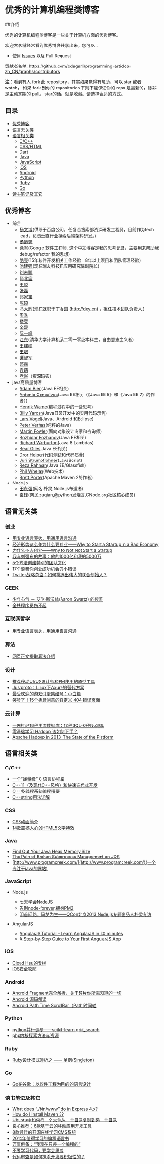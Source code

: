 优秀的计算机编程类博客
============================

##介绍

优秀的计算机编程类博客是一些关于计算机方面的优秀博客。




欢迎大家将经常看的优秀博客共享出来，您可以：

* 使用 [Issues](https://github.com/edagarli/programming-articles-zh_CN/issues) 以及 Pull Request 

贡献者名单: https://github.com/edagarli/programming-articles-zh_CN/graphs/contributors

**注**：看到有人 fork 此 repository，其实如果觉得有帮助，可以 star 或者 watch，
  如果 fork 到你的 repositories 下则不能保证你的 repo 是最新的，除非是主动定期的 pull。
  star的话，就是收藏。请选择合适的方式。
 
## 目录

* [优秀博客](#优秀博客)
* [语言无关类](#语言无关类)
* [语言相关类](#语言相关类)
  * [C/C++](#cc)
  * [CSS/HTML](#css)
  * [Dart](#dart)
  * [Java](#java)
  * [JavaScript](#javascript)
  * [iOS](#ios)
  * [Android](#android)
  * [Python](#python)
  * [Ruby](#ruby)
  * [Go](#go)
* [读书笔记及其它](#读书笔记及其它)

## 优秀博客 

  * 综合
    * [杨文博](http://blog.solrex.org/)(供职于百度公司，任复合搜索部资深研发工程师，目前作为tech lead，负责垂直行业搜索后端架构研发。)
    * [杨远骋](http://blog.yangyc.com/)
    * [徐宥](http://blog.youxu.info/)(Google 软件工程师. 这个中文博客是我的思考记录，主要用来帮助我 debug/refactor 我的思想)
    * [酷壳](http://coolshell.cn/)(15年软件开发相关工作经验，8年以上项目和团队管理经验)
    * [池建强](http://macshuo.com/)(现任瑞友科技IT应用研究院副院长)
    * [刘未鹏](http://mindhacks.cn)
    * [师北宸](http://shibeichen.com/)
    * [王聪](http://wangcong.org/blog/)
    * [张磊](http://www.blogkid.net)
    * [郭家宝](http://www.byvoid.com/zhs/blog)
    * [陈硕](http://www.chenshuo.com/)
    * [冯大辉](http://www.dbanotes.net/)(现在就职于丁香园 (http://dxy.cn) ，担任技术团队负责人.)
    * [周季](http://www.gocalf.com/blog)
    * [楼竞](http://www.loujing.com/blog/)
    * [余晟](http://www.luanxiang.org/blog/)
    * [阮一峰](http://www.ruanyifeng.com/blog/)
    * [江东](http://www.storyday.com/)(清华大学计算机系二零一零级本科生，自由意志主义者)
    * [王建硕](http://www.wangjianshuo.com/)
    * [王垠](http://www.yinwang.org/)
    * [谭智军](https://tumutanzi.com/)
    * [郭霖](http://blog.csdn.net/guolin_blog)
    * [袁萌](http://blog.csdn.net/yuanmeng001)
    * [老赵](http://blog.zhaojie.me/)（资深码农）
  * java高质量博客
     * [Adam Bien](http://www.adam-bien.com/roller/abien/)(Java EE相关)
     * [Antonio Goncalves](http://antoniogoncalves.org/)(Java EE相关（《Java EE 5》和《Java EE 7》的作者）)
     * [Henrik Warne](http://henrikwarne.com/)(编程过程中的一些思考)
     * [Billy Yarosh](http://keaplogik.blogspot.com/)(Java日常开发中的实用代码示例)
     * [Lars Vogel](http://www.vogella.com/)(Java、Android 和Eclipse)
     * [Peter Verhas](http://javax0.wordpress.com/)(纯粹的Java)
     * [Martin Fowler](http://martinfowler.com/)(面向对象设计专家和咨询师)
     * [Bozhidar Bozhanov](http://techblog.bozho.net/)(Java EE相关)
     * [Richard Warburton](http://insightfullogic.com/blog/)(Java 8 Lambdas)
     * [Bear Giles](http://invariantproperties.com/)(Java EE相关)
     * [Dror Helper](http://blog.mikiobraun.de/)(代码测试和代码质量)
     * [Juri Strumpflohner](http://juristr.com/)(JavaScript)
     * [Reza Rahman](https://blogs.oracle.com/reza/)(Java EE/Glassfish)
     * [Phil Whelan](http://www.bigfastblog.com/)(Web技术)
     * [Brett Porter](http://brettporter.wordpress.com/)(Apache Maven 2的作者)
  * Node.js
     * [田永强](http://diveintonode.org/)(网名:朴灵,Node.js布道者)
     * [袁锋](http://fengmk2.cnpmjs.org/)(网民:suqian,@python发烧友,CNode.org社区核心成员)

## 语言无关类
### 创业

* [用专业语言表达，用通用语言沟通](http://home.wangjianshuo.com/cn/20100524_aeeeie_caee.htm)
* [经济形势这么差为什么要创业——Why to Start a Startup in a Bad Economy](http://blog.csdn.net/edagarli/article/details/22201585)
* [为什么不去创业——Why to Not Not Start a Startup](http://blog.csdn.net/edagarli/article/details/22005785)
* [我与刘强东的故事：他的1000亿和我的5000万](http://blog.csdn.net/domypp/article/details/24144501)
* [5个方法创建特别的团队文化](http://www.cyzone.cn/a/20131103/246701.html)
* [17个浪费你创业成功机会的小错误](http://www.cyzone.cn/a/20140518/257840.html)
* [Twitter战略总监：如何挑选出伟大的联合创始人？](http://www.csdn.net/article/2014-05-16/2819798-Co-founder)

### GEEK

* [少年心气 － 艾伦·斯沃兹(Aaron Swartz) 的传奇](http://dbanotes.net/geek/aaron-swartz_smells-like-teen-spirit.html)
* [全栈程序员伤不起](http://www.itjhwd.com/fsd-cxy/)

### 互联网哲学

* [用专业语言表达，用通用语言沟通](http://home.wangjianshuo.com/cn/category/aeec)

### 算法

* [网页正文提取算法介绍](http://www.cnblogs.com/phoenixnudt/articles/2382140.html)

### 设计

* [推荐移动UI/UX设计师和PM使用的原型工具](http://blog.jobbole.com/63163/)
* [Justproto：Linux下Axure的替代方案](http://dmyz.org/archives/316)
* [最受欢迎的游戏引擎集结号：小白篇](http://www.csdn.net/article/2014-05-19/2819828-Simple-and-easy-game-engines)
* [笑喷了！15个极具创意的自定义 404 错误页面](http://www.cnblogs.com/lhb25/p/404-error-page-design-examples.html)

### 云计算

* [一网打尽18种主流数据库：12种SQL+6种NoSQL](http://www.csdn.net/article/2012-07-26/2807745)
* [零基础学习 Hadoop 该如何下手？](http://www.zhihu.com/question/19795366)
* [Apache Hadoop in 2013: The State of the Platform](http://blog.cloudera.com/blog/2013/01/apache-hadoop-in-2013-the-state-of-the-platform/)

## 语言相关类
### C/C++

  * [一个“蝇量级” C 语言协程库](http://coolshell.cn/articles/10975.html)
  * [C++11（及现代C++风格）和快速迭代式开发](http://mindhacks.cn/2012/08/27/modern-cpp-practices/)
  * [C++多线程系统编程精要](http://blog.csdn.net/solstice/article/details/6181488)
  * [C++string用法详解](https://www.byvoid.com/zhs/blog/cpp-string)

### CSS

  * [CSS动画简介](http://www.ruanyifeng.com/blog/2014/02/css_transition_and_animation.html)
  * [14款震撼人心的HTML5文字特效](http://www.html5tricks.com/15-cool-html5-text-effect.html)
 

### Java
  
  * [Find Out Your Java Heap Memory Size](http://www.mkyong.com/java/find-out-your-java-heap-memory-size/)
  * [The Pain of Broken Subprocess Management on JDK](http://blog.headius.com/2013/06/the-pain-of-broken-subprocess.html)
  * [http://www.programcreek.com/](http://www.programcreek.com/)(一个专注于java的网站)

### JavaScript
* Node.js
   * [七天学会NodeJS](http://nqdeng.github.io/7-days-nodejs/)
   * [告别node-forever,拥抱PM2](http://www.oschina.net/translate/goodbye-node-forever-hello-pm2)
   * [叩首问路，码梦为生——QCon北京2013 Node.js专题出品人朴灵专访](http://www.infoq.com/cn/news/2013/01/qcon-beijing-nodejs-interview/)

* AngularJS
   * [AngularJS Tutorial – Learn AngularJS in 30 minutes](http://www.revillweb.com/tutorials/angularjs-in-30-minutes-angularjs-tutorial/)
   * [A Step-by-Step Guide to Your First AngularJS App](http://www.toptal.com/angular-js/a-step-by-step-guide-to-your-first-angularjs-app)
  

### iOS
  
  * [Cloud Hsu的专栏](http://blog.csdn.net/cloudhsu/article/category/713550)
  * [iOS安全攻防](http://blog.csdn.net/column/details/hackingios.html)

### Android

  * [Android Fragment完全解析，关于碎片你所需知道的一切](http://blog.csdn.net/guolin_blog/article/details/8881711)
  * [Android 源码解读](http://blog.csdn.net/column/details/android-source-walk.html)
  * [Android Path Time ScrollBar（Path 时间轴](http://blog.csdn.net/wangjinyu501/article/details/24304261)

### Python
  
  * [python并行调参——scikit-learn grid_search](http://blog.csdn.net/abcjennifer/article/details/23884761)
  * [php内核探索方法与资源](http://blog.csdn.net/21aspnet/article/details/8197130)

### Ruby

  * [Ruby设计模式透析之 —— 单例(Singleton)](http://blog.csdn.net/guolin_blog/article/details/8868758)

### Go
  
  * [Go在谷歌：以软件工程为目的的语言设计](http://blog.jobbole.com/36480/)
  

### 读书笔记及其它
  
  * [What does “./bin/www” do in Express 4.x?](http://stackoverflow.com/questions/23169941/what-does-bin-www-do-in-express-4-x)
  * [How do I install Maven 3?](http://askubuntu.com/questions/49557/how-do-i-install-maven-3)
  * [Ubuntu中如何将一个文件从一个目录复制到另一个目录](http://www.linuxidc.com/Linux/2010-12/30320.htm)
  * [良心推荐：6款基于云的移动应用开发工具](http://www.csdn.net/article/2014-05-22/2819904-6-cloud-based-tools)
  * [8款最佳的开源在线学习CMS系统](http://www.csdn.net/article/2014-05-19/2819826-CMS-Learning)
  * [2014年值得学习的编程语言书](http://www.oschina.net/question/587367_156026)
  * [万事俱备：“我现在只差一个编程的”](http://www.oschina.net/news/13762/i-just-need-a-programmer)
  * [不要学习代码，要学会思考](http://www.laixintao.com/posts/673)
  * [代码审查是如何抹杀开发者积极性的？](http://www.csdn.net/article/2014-05-26/2819940-code-review)
  
